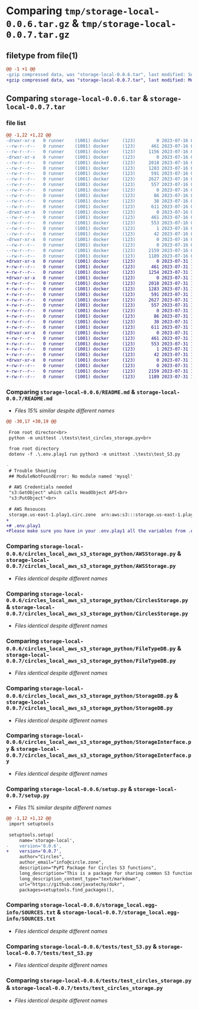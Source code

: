# Comparing `tmp/storage-local-0.0.6.tar.gz` & `tmp/storage-local-0.0.7.tar.gz`

## filetype from file(1)

```diff
@@ -1 +1 @@
-gzip compressed data, was "storage-local-0.0.6.tar", last modified: Sun Jul 16 04:29:06 2023, max compression
+gzip compressed data, was "storage-local-0.0.7.tar", last modified: Mon Jul 31 10:43:42 2023, max compression
```

## Comparing `storage-local-0.0.6.tar` & `storage-local-0.0.7.tar`

### file list

```diff
@@ -1,22 +1,22 @@
-drwxr-xr-x   0 runner    (1001) docker     (123)        0 2023-07-16 04:29:06.866941 storage-local-0.0.6/
--rw-r--r--   0 runner    (1001) docker     (123)      461 2023-07-16 04:29:06.862941 storage-local-0.0.6/PKG-INFO
--rw-r--r--   0 runner    (1001) docker     (123)     1156 2023-07-16 04:28:35.000000 storage-local-0.0.6/README.md
-drwxr-xr-x   0 runner    (1001) docker     (123)        0 2023-07-16 04:29:06.862941 storage-local-0.0.6/circles_local_aws_s3_storage_python/
--rw-r--r--   0 runner    (1001) docker     (123)     2018 2023-07-16 04:28:35.000000 storage-local-0.0.6/circles_local_aws_s3_storage_python/AWSStorage.py
--rw-r--r--   0 runner    (1001) docker     (123)     1283 2023-07-16 04:28:35.000000 storage-local-0.0.6/circles_local_aws_s3_storage_python/CirclesStorage.py
--rw-r--r--   0 runner    (1001) docker     (123)      591 2023-07-16 04:28:35.000000 storage-local-0.0.6/circles_local_aws_s3_storage_python/FileTypeDB.py
--rw-r--r--   0 runner    (1001) docker     (123)     2627 2023-07-16 04:28:35.000000 storage-local-0.0.6/circles_local_aws_s3_storage_python/StorageDB.py
--rw-r--r--   0 runner    (1001) docker     (123)      557 2023-07-16 04:28:35.000000 storage-local-0.0.6/circles_local_aws_s3_storage_python/StorageInterface.py
--rw-r--r--   0 runner    (1001) docker     (123)        0 2023-07-16 04:28:35.000000 storage-local-0.0.6/circles_local_aws_s3_storage_python/__init__.py
--rw-r--r--   0 runner    (1001) docker     (123)       86 2023-07-16 04:28:35.000000 storage-local-0.0.6/pyproject.toml
--rw-r--r--   0 runner    (1001) docker     (123)       38 2023-07-16 04:29:06.866941 storage-local-0.0.6/setup.cfg
--rw-r--r--   0 runner    (1001) docker     (123)      611 2023-07-16 04:28:35.000000 storage-local-0.0.6/setup.py
-drwxr-xr-x   0 runner    (1001) docker     (123)        0 2023-07-16 04:29:06.862941 storage-local-0.0.6/storage_local.egg-info/
--rw-r--r--   0 runner    (1001) docker     (123)      461 2023-07-16 04:29:06.000000 storage-local-0.0.6/storage_local.egg-info/PKG-INFO
--rw-r--r--   0 runner    (1001) docker     (123)      553 2023-07-16 04:29:06.000000 storage-local-0.0.6/storage_local.egg-info/SOURCES.txt
--rw-r--r--   0 runner    (1001) docker     (123)        1 2023-07-16 04:29:06.000000 storage-local-0.0.6/storage_local.egg-info/dependency_links.txt
--rw-r--r--   0 runner    (1001) docker     (123)       42 2023-07-16 04:29:06.000000 storage-local-0.0.6/storage_local.egg-info/top_level.txt
-drwxr-xr-x   0 runner    (1001) docker     (123)        0 2023-07-16 04:29:06.862941 storage-local-0.0.6/tests/
--rw-r--r--   0 runner    (1001) docker     (123)        0 2023-07-16 04:28:35.000000 storage-local-0.0.6/tests/__init__.py
--rw-r--r--   0 runner    (1001) docker     (123)     2159 2023-07-16 04:28:35.000000 storage-local-0.0.6/tests/test_S3.py
--rw-r--r--   0 runner    (1001) docker     (123)     1189 2023-07-16 04:28:35.000000 storage-local-0.0.6/tests/test_circles_storage.py
+drwxr-xr-x   0 runner    (1001) docker     (123)        0 2023-07-31 10:43:42.604775 storage-local-0.0.7/
+-rw-r--r--   0 runner    (1001) docker     (123)      461 2023-07-31 10:43:42.604775 storage-local-0.0.7/PKG-INFO
+-rw-r--r--   0 runner    (1001) docker     (123)     1254 2023-07-31 10:43:15.000000 storage-local-0.0.7/README.md
+drwxr-xr-x   0 runner    (1001) docker     (123)        0 2023-07-31 10:43:42.604775 storage-local-0.0.7/circles_local_aws_s3_storage_python/
+-rw-r--r--   0 runner    (1001) docker     (123)     2018 2023-07-31 10:43:15.000000 storage-local-0.0.7/circles_local_aws_s3_storage_python/AWSStorage.py
+-rw-r--r--   0 runner    (1001) docker     (123)     1283 2023-07-31 10:43:15.000000 storage-local-0.0.7/circles_local_aws_s3_storage_python/CirclesStorage.py
+-rw-r--r--   0 runner    (1001) docker     (123)      591 2023-07-31 10:43:15.000000 storage-local-0.0.7/circles_local_aws_s3_storage_python/FileTypeDB.py
+-rw-r--r--   0 runner    (1001) docker     (123)     2627 2023-07-31 10:43:15.000000 storage-local-0.0.7/circles_local_aws_s3_storage_python/StorageDB.py
+-rw-r--r--   0 runner    (1001) docker     (123)      557 2023-07-31 10:43:15.000000 storage-local-0.0.7/circles_local_aws_s3_storage_python/StorageInterface.py
+-rw-r--r--   0 runner    (1001) docker     (123)        0 2023-07-31 10:43:15.000000 storage-local-0.0.7/circles_local_aws_s3_storage_python/__init__.py
+-rw-r--r--   0 runner    (1001) docker     (123)       86 2023-07-31 10:43:15.000000 storage-local-0.0.7/pyproject.toml
+-rw-r--r--   0 runner    (1001) docker     (123)       38 2023-07-31 10:43:42.604775 storage-local-0.0.7/setup.cfg
+-rw-r--r--   0 runner    (1001) docker     (123)      611 2023-07-31 10:43:15.000000 storage-local-0.0.7/setup.py
+drwxr-xr-x   0 runner    (1001) docker     (123)        0 2023-07-31 10:43:42.604775 storage-local-0.0.7/storage_local.egg-info/
+-rw-r--r--   0 runner    (1001) docker     (123)      461 2023-07-31 10:43:42.000000 storage-local-0.0.7/storage_local.egg-info/PKG-INFO
+-rw-r--r--   0 runner    (1001) docker     (123)      553 2023-07-31 10:43:42.000000 storage-local-0.0.7/storage_local.egg-info/SOURCES.txt
+-rw-r--r--   0 runner    (1001) docker     (123)        1 2023-07-31 10:43:42.000000 storage-local-0.0.7/storage_local.egg-info/dependency_links.txt
+-rw-r--r--   0 runner    (1001) docker     (123)       42 2023-07-31 10:43:42.000000 storage-local-0.0.7/storage_local.egg-info/top_level.txt
+drwxr-xr-x   0 runner    (1001) docker     (123)        0 2023-07-31 10:43:42.604775 storage-local-0.0.7/tests/
+-rw-r--r--   0 runner    (1001) docker     (123)        0 2023-07-31 10:43:15.000000 storage-local-0.0.7/tests/__init__.py
+-rw-r--r--   0 runner    (1001) docker     (123)     2159 2023-07-31 10:43:15.000000 storage-local-0.0.7/tests/test_S3.py
+-rw-r--r--   0 runner    (1001) docker     (123)     1189 2023-07-31 10:43:15.000000 storage-local-0.0.7/tests/test_circles_storage.py
```

### Comparing `storage-local-0.0.6/README.md` & `storage-local-0.0.7/README.md`

 * *Files 15% similar despite different names*

```diff
@@ -30,17 +30,19 @@
 
 From root director<br>
 python -m unittest .\tests\test_circles_storage.py<br>
 
 from root directory
 dotenv -f .\.env.play1 run python3 -m unittest .\tests\test_S3.py
 
-
 # Trouble Shooting
 ## ModuleNotFoundError: No module named 'mysql'
 
 # AWS Credentials needed
 "s3:GetObject" which calls HeadObject API<br>
 "s3:PutObject"<br>
 
 # AWS Resouces
 storage.us-east-1.play1.circ.zone	arn:aws:s3:::storage.us-east-1.play1.circ.zone/*<br>
+
+# .env.play1
+Please make sure you have in your .env.play1 all the variables from .env.example<br>
```

### Comparing `storage-local-0.0.6/circles_local_aws_s3_storage_python/AWSStorage.py` & `storage-local-0.0.7/circles_local_aws_s3_storage_python/AWSStorage.py`

 * *Files identical despite different names*

### Comparing `storage-local-0.0.6/circles_local_aws_s3_storage_python/CirclesStorage.py` & `storage-local-0.0.7/circles_local_aws_s3_storage_python/CirclesStorage.py`

 * *Files identical despite different names*

### Comparing `storage-local-0.0.6/circles_local_aws_s3_storage_python/FileTypeDB.py` & `storage-local-0.0.7/circles_local_aws_s3_storage_python/FileTypeDB.py`

 * *Files identical despite different names*

### Comparing `storage-local-0.0.6/circles_local_aws_s3_storage_python/StorageDB.py` & `storage-local-0.0.7/circles_local_aws_s3_storage_python/StorageDB.py`

 * *Files identical despite different names*

### Comparing `storage-local-0.0.6/circles_local_aws_s3_storage_python/StorageInterface.py` & `storage-local-0.0.7/circles_local_aws_s3_storage_python/StorageInterface.py`

 * *Files identical despite different names*

### Comparing `storage-local-0.0.6/setup.py` & `storage-local-0.0.7/setup.py`

 * *Files 1% similar despite different names*

```diff
@@ -1,12 +1,12 @@
 import setuptools
 
 setuptools.setup(
     name='storage-local',
-    version='0.0.6',
+    version='0.0.7',
     author="Circles",
     author_email="info@circle.zone",
     description="PyPI Package for Circles S3 functions",
     long_description="This is a package for sharing common S3 function used in different repositories",
     long_description_content_type="text/markdown",
     url="https://github.com/javatechy/dokr",
     packages=setuptools.find_packages(),
```

### Comparing `storage-local-0.0.6/storage_local.egg-info/SOURCES.txt` & `storage-local-0.0.7/storage_local.egg-info/SOURCES.txt`

 * *Files identical despite different names*

### Comparing `storage-local-0.0.6/tests/test_S3.py` & `storage-local-0.0.7/tests/test_S3.py`

 * *Files identical despite different names*

### Comparing `storage-local-0.0.6/tests/test_circles_storage.py` & `storage-local-0.0.7/tests/test_circles_storage.py`

 * *Files identical despite different names*

